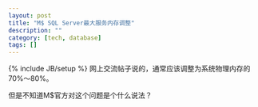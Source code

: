 ```yaml
---
layout: post
title: "M$ SQL Server最大服务内存调整"
description: ""
category: [tech, database]
tags: []
---
```

{% include JB/setup %}
网上交流帖子说的，通常应该调整为系统物理内存的70%～80%。

但是不知道M$官方对这个问题是个什么说法？

